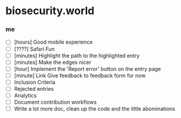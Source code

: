 # biosecurity.world

### me
- [ ] [hours] Good mobile experience
- [ ] [????] Safari Fun
- [ ] [minutes] Highlight the path to the highlighted entry
- [ ] [minutes] Make the edges nicer
- [ ] [hour] Implement the 'Report error' button on the entry page
- [ ] [minute] Link Give feedback to feedback form for now
- [ ] Inclusion Criteria
- [ ] Rejected entries
- [ ] Analytics
- [ ] Document contribution workflows
- [ ] Write a lot more doc, clean up the code and the little abominations
